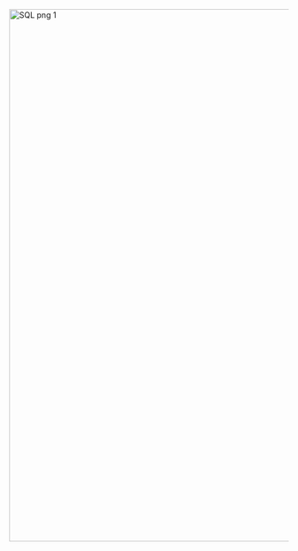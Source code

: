 <img width="960" alt="SQL png 1" src="https://github.com/user-attachments/assets/d137d882-87f7-4c71-87da-eb0066b1b3c0">
